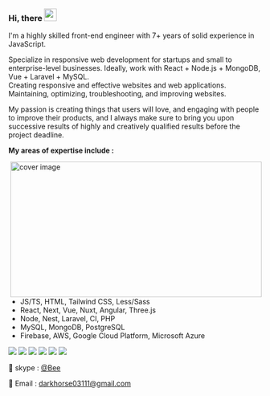 ### Hi, there <img src="https://media.giphy.com/media/hvRJCLFzcasrR4ia7z/giphy.gif" width="25px">

I'm a highly skilled front-end engineer with 7+ years of solid experience in JavaScript.

Specialize in responsive web development for startups and small to enterprise-level businesses. Ideally, work with React + Node.js + MongoDB, Vue + Laravel + MySQL.<br/>
Creating responsive and effective websites and web applications.<br/>
Maintaining, optimizing, troubleshooting, and improving websites.

My passion is creating things that users will love, and engaging with people to improve their products, and I always make sure to bring you upon successive results of highly and creatively qualified results before the project deadline.

**My areas of expertise include :** 

<div>
  <img align="right" alt="cover image" src="https://user-images.githubusercontent.com/86523551/128211619-0a813451-9ca4-4853-b628-b12ad0796b03.png" width="500" height="270" />
</div>

- JS/TS, HTML, Tailwind CSS, Less/Sass
- React, Next, Vue, Nuxt, Angular, Three.js
- Node, Nest, Laravel, CI, PHP
- MySQL, MongoDB, PostgreSQL
- Firebase, AWS, Google Cloud Platform, Microsoft Azure

![](https://img.shields.io/badge/Network-BitCoin-informational?style=flat&logo=bitcoin&logoColor=white&color=3bac3a)
![](https://img.shields.io/badge/Network-Ethereum-informational?style=flat&logo=ethereum&logoColor=white&color=3bac3a)
![](https://img.shields.io/badge/Language-Solidity-informational?style=flat&logo=solidity&logoColor=white&color=3bac3a)
![](https://img.shields.io/badge/Token-ERC721-informational?style=flat&logo=erc721&logoColor=white&color=3bac3a)
![](https://img.shields.io/badge/Token-ERC1155-informational?style=flat&logo=erc1155&logoColor=white&color=3bac3a)
![](https://img.shields.io/badge/Token-ERC20-informational?style=flat&logo=erc20&logoColor=white&color=3bac3a)

💬 skype : [@Bee](https://join.skype.com/invite/g5flNuJT9hNM) 

📝 Email : darkhorse03111@gmail.com
